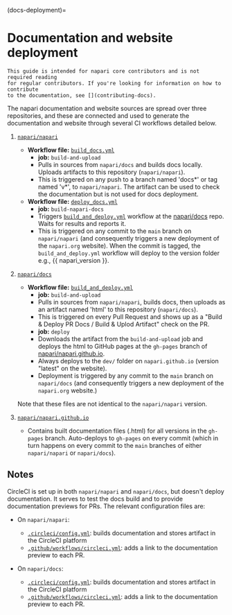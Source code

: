 (docs-deployment)=

# Documentation and website deployment

```{note}
This guide is intended for napari core contributors and is not required reading
for regular contributors. If you're looking for information on how to contribute
to the documentation, see [](contributing-docs).
```

The napari documentation and website sources are spread over three repositories,
and these are connected and used to generate the documentation and website
through several CI workflows detailed below.

1. [`napari/napari`](https://github.com/napari/napari)
    - **Workflow file:** [`build_docs.yml`](https://github.com/napari/napari/blob/main/.github/workflows/build_docs.yml)
        - **job:** `build-and-upload`
        - Pulls in sources from `napari/docs` and builds docs locally. Uploads
          artifacts to this repository (`napari/napari`).
        - This is triggered on any push to a branch named 'docs*' or tag named 'v*',
          to `napari/napari`. The artifact can be used to check the documentation
          but is not used for docs deployment.
    - **Workflow file:** [`deploy_docs.yml`](https://github.com/napari/napari/blob/main/.github/workflows/deploy_docs.yml)
        - **job:** `build-napari-docs`
        - Triggers [`build_and_deploy.yml`](https://github.com/napari/docs/blob/main/.github/workflows/build_and_deploy.yml)
          workflow at the [napari/docs](https://github.com/napari/docs) repo.
          Waits for results and reports it.
        - This is triggered on any commit to the `main` branch on
          `napari/napari` (and consequently triggers a new deployment of the
          `napari.org` website). When the commit is tagged, the `build_and_deploy.yml`
          workflow will deploy to the version folder e.g., {{ napari_version }}.

2. [`napari/docs`](https://github.com/napari/docs)
    - **Workflow file:** [`build_and_deploy.yml`](https://github.com/napari/docs/blob/main/.github/workflows/build_and_deploy.yml)
        - **job:** `build-and-upload`
        - Pulls in sources from `napari/napari`, builds docs, then uploads as an
          artifact named 'html' to this repository (`napari/docs`).
        - This is triggered on every Pull Request and shows up as a "Build & Deploy PR
          Docs / Build & Uplod Artifact" check on the PR.
        - **job:** `deploy`
        - Downloads the artifact from the `build-and-upload` job and deploys the html
          to GitHub pages at the `gh-pages` branch of
          [napari/napari.github.io](https://github.com/napari/napari.github.io/tree/gh-pages).
        - Always deploys to the `dev/` folder on `napari.github.io` (version
          "latest" on the website).
        - Deployment is triggered by any commit to the `main` branch on `napari/docs`
          (and consequently triggers a new deployment of the `napari.org`
          website.)

    Note that these files are not identical to the `napari/napari` version.

3. [`napari/napari.github.io`](https://github.com/napari/napari.github.io)
    - Contains built documentation files (.html) for all versions in the
      `gh-pages` branch. Auto-deploys to `gh-pages` on every commit (which in
      turn happens on every commit to the `main` branches of either
      `napari/napari` or `napari/docs`).

## Notes

CircleCI is set up in both `napari/napari` and `napari/docs`, but doesn't deploy
documentation. It serves to test the docs build and to provide documentation
previews for PRs. The relevant configuration files are:

- On `napari/napari`:
  - [`.circleci/config.yml`](https://github.com/napari/napari/blob/main/.circleci/config.yml): builds documentation and stores artifact in the CircleCI platform
  - [`.github/workflows/circleci.yml`](https://github.com/napari/napari/blob/main/.github/workflows/circleci.yml): adds a link to the documentation preview to each PR.

- On `napari/docs`:
  - [`.circleci/config.yml`](https://github.com/napari/docs/blob/main/.circleci/config.yml): builds documentation and stores artifact in the CircleCI platform
  - [`.github/workflows/circleci.yml`](https://github.com/napari/docs/blob/main/.github/workflows/circleci.yml): adds a link to the documentation preview to each PR.
